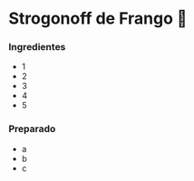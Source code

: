# Strogonoff de Frango :chicken:

### Ingredientes



- 1
- 2
- 3
- 4
- 5



### Preparado

- a
- b
- c





